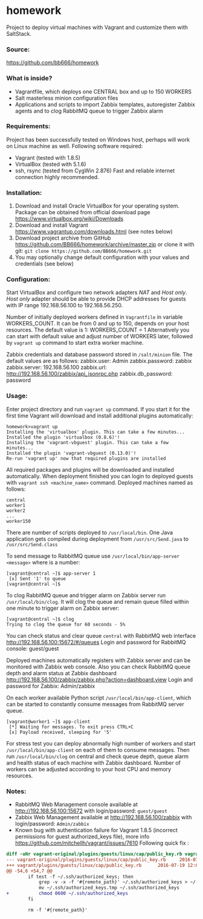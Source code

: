homework
========
Project to deploy virtual machines with Vagrant and customize them with SaltStack.

### Source: 
https://github.com/bb666/homework

### What is inside?
 - Vagrantfile, which deploys one CENTRAL box and up to 150 WORKERS
 - Salt masterless minion configuration files
 - Applications and scripts to import Zabbix templates, autoregister Zabbix agents and to clog RabbitMQ queue to trigger Zabbix alarm

### Requirements:
Project has been successfully tested on Windows host, perhaps will work on Linux machine as well. Following software required:
 - Vagrant (tested with 1.8.5)
 - VirtualBox (tested with 5.1.6)
 - ssh, rsync (tested from CygWin 2.876)
Fast and reliable internet connection highly recommended.

### Installation:
1. Download and install Oracle VirtualBox for your operating system. Package can be obtained from official download page https://www.virtualbox.org/wiki/Downloads
2. Download and install Vagrant https://www.vagrantup.com/downloads.html (see notes below)
3. Download project archive from GitHub https://github.com/BB666/homework/archive/master.zip or clone it with git: `git clone https://github.com/BB666/homework.git`
4. You may optionally change default configuration with your values and credentials (see below)

### Configuration:
Start VirtualBox and configure two network adapters _NAT_ and _Host only_. _Host only_ adapter should be able to provide DHCP addresses for guests with IP range 192.168.56.100 to 192.168.56.250.

Number of initially deployed workers defined in `Vagrantfile` in variable WORKERS_COUNT. It can be from 0 and up to 150, depends on your host resources. The default value is 1:
    WORKERS_COUNT = 1
Alternatively you can start with default value and adjust number of WORKERS later, followed by `vagrant up` command to start extra worker machine.

Zabbix credentials and database password stored in `/salt/minion` file. The default values are as follows:
    zabbix.user: Admin
    zabbix.password: zabbix
    zabbix.server: 192.168.56.100
    zabbix.url: http://192.168.56.100/zabbix/api_jsonrpc.php
    zabbix.db_password: password 

### Usage:
Enter project directory and run `vagrant up` command. If you start it for the first time Vagrant will download and install additional plugins automatically:
```
homework>vagrant up
Installing the 'virtualbox' plugin. This can take a few minutes...
Installed the plugin 'virtualbox (0.8.6)'!
Installing the 'vagrant-vbguest' plugin. This can take a few minutes...
Installed the plugin 'vagrant-vbguest (0.13.0)'!
Re-run 'vagrant up' now that required plugins are installed
```
All required packages and plugins will be downloaded and installed automatically.
When deployment finished you can login to deployed guests with `vagrant ssh <machine_name>` command. Deployed machines named as follows:
```
central
worker1
worker2
...
worker150
```
There are number of scripts deployed to `/usr/local/bin`. One Java application gets compiled during deployment from `/usr/src/Send.java` to `/usr/src/Send.class`

To send message to RabbitMQ queue use `/usr/local/bin/app-server <message>` where <message> is a number:
```
[vagrant@central ~]$ app-server 1
 [x] Sent '1' to queue
[vagrant@central ~]$
```
To clog RabbitMQ queue and trigger alarm on Zabbix server run `/usr/local/bin/clog`. It will clog the queue and remain queue filled within one minute to trigger alarm on Zabbix server:
```
[vagrant@central ~]$ clog
Trying to clog the queue for 60 seconds - 5%
```
You can check status and clear queue `central` with RabbitMQ web interface http://192.168.56.100:15672/#/queues
Login and password for RabbitMQ console: guest/guest

Deployed machines automatically registers with Zabbix server and can be monitored with Zabbix web console. Also you can check RabbitMQ queue depth and alarm status at Zabbix dashboard http://192.168.56.100/zabbix/zabbix.php?action=dashboard.view
Login and password for Zabbix: Admin/zabbix

On each worker available Python script `/usr/local/bin/app-client`, which can be started to constantly consume messages from RabbitMQ server queue.
```
[vagrant@worker1 ~]$ app-client
 [*] Waiting for messages. To exit press CTRL+C
 [x] Payload received, sleeping for '5'
```

For stress test you can deploy abnormally high number of workers and start `/usr/local/bin/app-client` on each of them to consume messages. Then run `/usr/local/bin/clog` on central and check queue depth, queue alarm and health status of each machine with Zabbix dashboard. Number of workers can be adjusted according to your host CPU and memory resources. 

### Notes:
* RabbitMQ Web Management console available at http://192.168.56.100:15672 with login/password: `guest/guest`
* Zabbix Web Management available at http://192.168.56.100/zabbix with login/password: `Admin/zabbix`
* Known bug with authentication failure for Vagrant 1.8.5 (incorrect permissions for guest authorized_keys file), more info https://github.com/mitchellh/vagrant/issues/7610
  Following quick fix :
``` diff
diff -uNr vagrant-original/plugins/guests/linux/cap/public_key.rb vagrant/plugins/guests/linux/cap/public_key.rb
--- vagrant-original/plugins/guests/linux/cap/public_key.rb     2016-07-19 12:06:56.575045974 -0500
+++ vagrant/plugins/guests/linux/cap/public_key.rb      2016-07-19 12:07:34.303376009 -0500
@@ -54,6 +54,7 @@
        if test -f ~/.ssh/authorized_keys; then
            grep -v -x -f '#{remote_path}' ~/.ssh/authorized_keys > ~/.ssh/authorized_keys.tmp
            mv ~/.ssh/authorized_keys.tmp ~/.ssh/authorized_keys
+           chmod 0600 ~/.ssh/authorized_keys
        fi

        rm -f '#{remote_path}'
```
